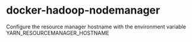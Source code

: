 # docker-hadoop-nodemanager

Configure the resource manager hostname with the environment variable YARN_RESOURCEMANAGER_HOSTNAME
